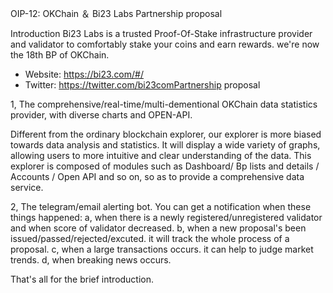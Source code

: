 OIP-12: OKChain ＆ Bi23 Labs Partnership proposal

Introduction
Bi23 Labs is a trusted Proof-Of-Stake infrastructure provider and validator to comfortably stake your coins and earn rewards. we're now the 18th BP of OKChain.

* Website: https://bi23.com/#/
* Twitter: https://twitter.com/bi23comPartnership proposal

1, The comprehensive/real-time/multi-dementional OKChain data statistics provider, with diverse charts and OPEN-API.

Different from the ordinary blockchain explorer, our explorer is more biased towards data analysis and statistics. It will display a wide variety of graphs, allowing 
users to more intuitive and clear understanding of the data. This explorer is composed of modules such as Dashboard/ Bp lists and details / Accounts / Open API and so on, 
so as to provide a comprehensive data service.

2, The telegram/email alerting bot.
You can get a notification when these things happened:
a, when there is a newly registered/unregistered validator and when score of validator decreased.
b, when a new proposal's been issued/passed/rejected/excuted. it will track the whole process of a proposal.
c, when a large transactions occurs. it can help to judge market trends.
d, when breaking news occurs.

That's all for the brief introduction.
